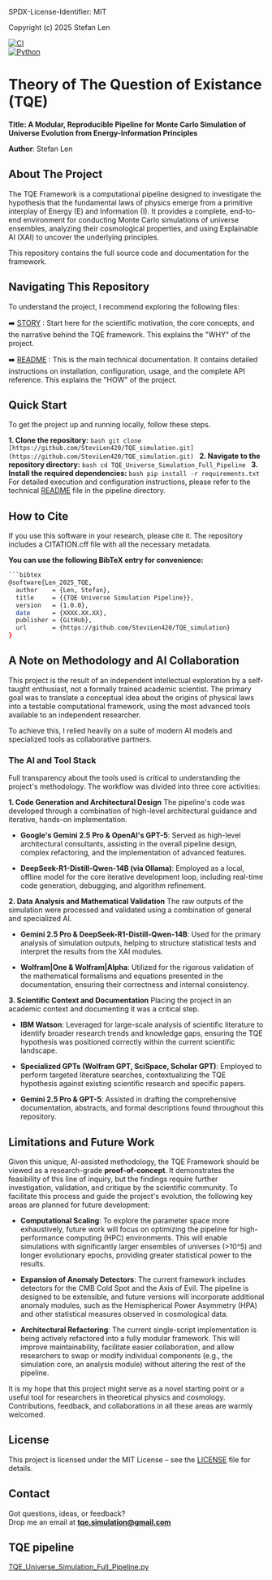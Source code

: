 SPDX-License-Identifier: MIT

Copyright (c) 2025 Stefan Len

[![CI](https://github.com/SteviLen420/TQE_simulation/actions/workflows/ci.yml/badge.svg?branch=main)](https://github.com/SteviLen420/TQE_simulation/actions/workflows/ci.yml)  
[![Python](https://img.shields.io/badge/python-3.9%20|%203.10%20|%203.11-blue)](https://www.python.org/doc/)  

# Theory of The Question of Existance (TQE)

**Title: A Modular, Reproducible Pipeline for Monte Carlo Simulation of Universe Evolution from Energy-Information Principles**

**Author**: Stefan Len

## About The Project

The TQE Framework is a computational pipeline designed to investigate the hypothesis that the fundamental laws of physics emerge from a primitive interplay of Energy (E) and Information (I). It provides a complete, end-to-end environment for conducting Monte Carlo simulations of universe ensembles, analyzing their cosmological properties, and using Explainable AI (XAI) to uncover the underlying principles.

This repository contains the full source code and documentation for the framework.

## Navigating This Repository

To understand the project, I recommend exploring the following files:

➡️ [STORY](STORY.md) : Start here for the scientific motivation, the core concepts, and the narrative behind the TQE framework. This explains the "WHY" of the project.

➡️ [README](./TQE_Universe_Simulation_Full_Pipeline/README.md) : This is the main technical documentation. It contains detailed instructions on installation, configuration, usage, and the complete API reference. This explains the "HOW" of the project.

## Quick Start

To get the project up and running locally, follow these steps.

**1. Clone the repository:**
     ```bash
     git clone [https://github.com/SteviLen420/TQE_simulation.git](https://github.com/SteviLen420/TQE_simulation.git)
     ```
**2. Navigate to the repository directory:**
    ```bash
    cd TQE_Universe_Simulation_Full_Pipeline
    ```
**3. Install the required dependencies:**
    ```bash
    pip install -r requirements.txt
    ```
For detailed execution and configuration instructions, please refer to the technical [README](./TQE_Universe_Simulation_Full_Pipeline/README.md) file in the pipeline directory.

## How to Cite

If you use this software in your research, please cite it. The repository includes a CITATION.cff file with all the necessary metadata.

**You can use the following BibTeX entry for convenience:**

```bash
```bibtex
@software{Len_2025_TQE,
  author    = {Len, Stefan},
  title     = {{TQE Universe Simulation Pipeline}},
  version   = {1.0.0},
  date      = {XXXX.XX.XX},
  publisher = {GitHub},
  url       = {https://github.com/SteviLen420/TQE_simulation}
}
```

## A Note on Methodology and AI Collaboration

This project is the result of an independent intellectual exploration by a self-taught enthusiast, not a formally trained academic scientist. The primary goal was to translate a conceptual idea about the origins of physical laws into a testable computational framework, using the most advanced tools available to an independent researcher.

To achieve this, I relied heavily on a suite of modern AI models and specialized tools as collaborative partners.

### The AI and Tool Stack

Full transparency about the tools used is critical to understanding the project's methodology. The workflow was divided into three core activities:

**1. Code Generation and Architectural Design**
The pipeline's code was developed through a combination of high-level architectural guidance and iterative, hands-on implementation.

* **Google's Gemini 2.5 Pro & OpenAI's GPT-5**: Served as high-level architectural consultants, assisting in the overall pipeline design, complex refactoring, and the implementation of advanced features.

* **DeepSeek-R1-Distill-Qwen-14B (via Ollama)**: Employed as a local, offline model for the core iterative development loop, including real-time code generation, debugging, and algorithm refinement.

**2. Data Analysis and Mathematical Validation**
The raw outputs of the simulation were processed and validated using a combination of general and specialized AI.

* **Gemini 2.5 Pro & DeepSeek-R1-Distill-Qwen-14B**: Used for the primary analysis of simulation outputs, helping to structure statistical tests and interpret the results from the XAI modules.

* **Wolfram|One & Wolfram|Alpha**: Utilized for the rigorous validation of the mathematical formalisms and equations presented in the documentation, ensuring their correctness and internal consistency.

**3. Scientific Context and Documentation**
Placing the project in an academic context and documenting it was a critical step.

* **IBM Watson**: Leveraged for large-scale analysis of scientific literature to identify broader research trends and knowledge gaps, ensuring the TQE hypothesis was positioned correctly within the current scientific landscape.

* **Specialized GPTs (Wolfram GPT, SciSpace, Scholar GPT)**: Employed to perform targeted literature searches, contextualizing the TQE hypothesis against existing scientific research and specific papers.

* **Gemini 2.5 Pro & GPT-5**: Assisted in drafting the comprehensive documentation, abstracts, and formal descriptions found throughout this repository.

## Limitations and Future Work

Given this unique, AI-assisted methodology, the TQE Framework should be viewed as a research-grade **proof-of-concept**. It demonstrates the feasibility of this line of inquiry, but the findings require further investigation, validation, and critique by the scientific community. To facilitate this process and guide the project's evolution, the following key areas are planned for future development:

* **Computational Scaling**: To explore the parameter space more exhaustively, future work will focus on optimizing the pipeline for high-performance computing (HPC) environments. This will enable simulations with significantly larger ensembles of universes (>10^5) and longer evolutionary epochs, providing greater statistical power to the results.

* **Expansion of Anomaly Detectors**: The current framework includes detectors for the CMB Cold Spot and the Axis of Evil. The pipeline is designed to be extensible, and future versions will incorporate additional anomaly modules, such as the Hemispherical Power Asymmetry (HPA) and other statistical measures observed in cosmological data.

* **Architectural Refactoring**: The current single-script implementation is being actively refactored into a fully modular framework. This will improve maintainability, facilitate easier collaboration, and allow researchers to swap or modify individual components (e.g., the simulation core, an analysis module) without altering the rest of the pipeline.

It is my hope that this project might serve as a novel starting point or a useful tool for researchers in theoretical physics and cosmology. Contributions, feedback, and collaborations in all these areas are warmly welcomed.

## License
This project is licensed under the MIT License – see the [LICENSE](./LICENSE) file for details.

## Contact

Got questions, ideas, or feedback?  
Drop me an email at **tqe.simulation@gmail.com** 

## TQE pipeline
[TQE_Universe_Simulation_Full_Pipeline.py](./TQE_Universe_Simulation_Full_Pipeline/TQE_Universe_Simulation_Full_Pipeline.py)
